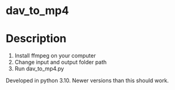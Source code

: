 # dav_to_mp4

# Description
1. Install ffmpeg on your computer
1. Change input and output folder path
2. Run dav_to_mp4.py

Developed in python 3.10.
Newer versions than this should work.